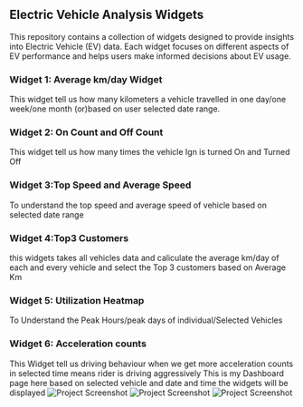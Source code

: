 ## Electric Vehicle Analysis Widgets
This repository contains a collection of widgets designed to provide insights into Electric Vehicle (EV) data. Each widget focuses on different aspects of EV performance and helps users make informed decisions about EV usage.
### Widget 1: Average km/day Widget
This widget tell us how many kilometers a vehicle travelled in one day/one week/one month (or)based on user selected date range.
### Widget 2: On Count and Off Count
This widget tell us how many times the vehicle Ign is turned On and Turned Off
### Widget 3:Top Speed and Average Speed
To understand the top speed and average speed of vehicle based on selected date range
### Widget 4:Top3 Customers
this widgets takes all vehicles data and caliculate the average km/day of each and every vehicle and select the Top 3 customers based on Average Km
### Widget 5: Utilization Heatmap
To Understand the Peak Hours/peak days of individual/Selected Vehicles
### Widget 6: Acceleration counts
This Widget tell us driving behaviour when we get more acceleration counts in selected time means rider is driving aggressively
This is my Dashboard page
here based on selected vehicle and date and time the widgets will be displayed
![Project Screenshot](https://i.imgur.com/skoSsmh.jpg)
![Project Screenshot](https://i.imgur.com/60Pza6X.jpg)
![Project Screenshot](https://i.imgur.com/rf5gxkQ.jpg)

